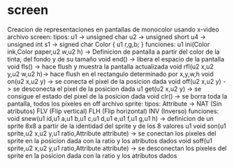 # screen
Creacion de representaciones en pantallas de monocolor usando x-video
archivo screen:
  tipos:
    u1 -> unsigned char
    u2 -> unsigned short
    u4 -> unsigned int
    s1 -> signed char
    Color {
      u1 r,g,b;
    }
  funciones: 
    u1 ini(Color ink,Color paper,u2 w,u2 h) -> Definicion de pantalla a partir del color de la tinta, del fondo y de su tamaño
    void end() -> libera el espacio de la pantalla
    void fls() -> hace flush y muestra la pantalla actualizada
    void rfl(u2 x,u2 y,u2 w,u2 h)-> hace flush en el rectangulo determinado por x,y,w,h
    void on(u2 x,u2 y) -> se conecta el pixel de la posicion dada
    void off(u2 x,u2 y) -> se desconecta el pixel de la posicion dada
    u1 get(u2 x,u2 y) -> se consigue el estado del pixel de la posicion dada
    void clr() -> se borra toda la pantalla, todos los pixeles en off
archivo sprite:
  tipos:
    Attribute -> NAT (Sin atributos) FLV (Flip vertical) FLH (Flip horizontal) INV (Inverso)
  funciones:
    void snew(u1 id,u1 a,u1 b,u1 c,u1 d,u1 e,u1 f,u1 g,u1 h) -> definicion de un sprite 8x8 a partir de la identidad del sprite y de los 8 valores u1
    void son(u1 sprite,u2 x,u2 y,u1 ratio,Attribute attribute) -> se conectan los pixeles del sprite en la posicion dada con la ratio y los atributos dados
    void soff(u1 sprite,u2 x,u2 y,u1 ratio,Attribute attribute) -> se desconectan los pixeles del sprite en la posicion dada con la ratio y los atributos dados
